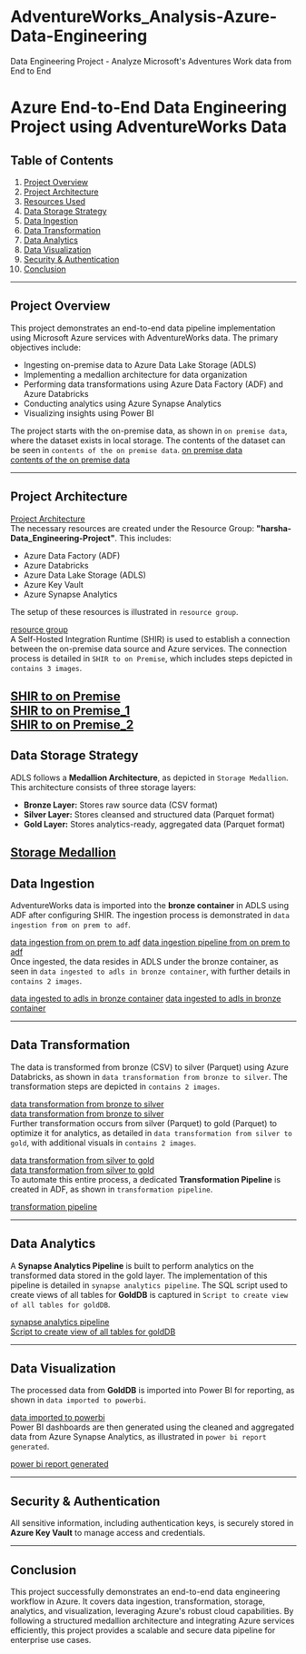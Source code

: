 # AdventureWorks_Analysis-Azure-Data-Engineering
Data Engineering Project - Analyze Microsoft's Adventures Work data from End to End
# Azure End-to-End Data Engineering Project using AdventureWorks Data

## Table of Contents
1. [Project Overview](#project-overview)
2. [Project Architecture](#project-architecture)
3. [Resources Used](#resources-used)
4. [Data Storage Strategy](#data-storage-strategy)
5. [Data Ingestion](#data-ingestion)
6. [Data Transformation](#data-transformation)
7. [Data Analytics](#data-analytics)
8. [Data Visualization](#data-visualization)
9. [Security & Authentication](#security--authentication)
10. [Conclusion](#conclusion)

---
## Project Overview
This project demonstrates an end-to-end data pipeline implementation using Microsoft Azure services with AdventureWorks data. The primary objectives include:
- Ingesting on-premise data to Azure Data Lake Storage (ADLS)
- Implementing a medallion architecture for data organization
- Performing data transformations using Azure Data Factory (ADF) and Azure Databricks
- Conducting analytics using Azure Synapse Analytics
- Visualizing insights using Power BI

The project starts with the on-premise data, as shown in `on premise data`, where the dataset exists in local storage. The contents of the dataset can be seen in `contents of the on premise data`.
[on premise data](https://github.com/Harshavardhan71/AdventureWorks_Analysis-Azure-Data-Engineering/blob/main/ss%20of%20project/1.on%20premise%20data.jpg)  
[contents of the on premise data](https://github.com/Harshavardhan71/AdventureWorks_Analysis-Azure-Data-Engineering/blob/main/ss%20of%20project/1.1.contents%20of%20on%20premise%20data.jpg)  

---
## Project Architecture
[Project Architecture](https://github.com/Harshavardhan71/AdventureWorks_Analysis-Azure-Data-Engineering/blob/main/ss%20of%20project/architectur.png)  
The necessary resources are created under the Resource Group: **"harsha-Data_Engineering-Project"**. This includes:
  - Azure Data Factory (ADF)
  - Azure Databricks
  - Azure Data Lake Storage (ADLS)
  - Azure Key Vault
  - Azure Synapse Analytics

The setup of these resources is illustrated in `resource group`.

[resource group](https://github.com/Harshavardhan71/AdventureWorks_Analysis-Azure-Data-Engineering/blob/main/ss%20of%20project/2.resource%20group.jpg)  
A Self-Hosted Integration Runtime (SHIR) is used to establish a connection between the on-premise data source and Azure services. The connection process is detailed in `SHIR to on Premise`, which includes steps depicted in `contains 3 images`.

[SHIR to on Premise](https://github.com/Harshavardhan71/AdventureWorks_Analysis-Azure-Data-Engineering/blob/main/ss%20of%20project/3.SHIR%20to%20on%20premise.jpg)  
[SHIR to on Premise_1](https://github.com/Harshavardhan71/AdventureWorks_Analysis-Azure-Data-Engineering/blob/main/ss%20of%20project/3.1.SHIR%20to%20on%20premise.jpg)  
[SHIR to on Premise_2](https://github.com/Harshavardhan71/AdventureWorks_Analysis-Azure-Data-Engineering/blob/main/ss%20of%20project/3.2.SHIR%20to%20on%20premise.jpg)  
---
## Data Storage Strategy

ADLS follows a **Medallion Architecture**, as depicted in `Storage Medallion`. This architecture consists of three storage layers:
  - **Bronze Layer:** Stores raw source data (CSV format)
  - **Silver Layer:** Stores cleansed and structured data (Parquet format)
  - **Gold Layer:** Stores analytics-ready, aggregated data (Parquet format)

[Storage Medallion](https://github.com/Harshavardhan71/AdventureWorks_Analysis-Azure-Data-Engineering/blob/main/ss%20of%20project/4.storage%20medalion.jpg)  
---
## Data Ingestion

AdventureWorks data is imported into the **bronze container** in ADLS using ADF after configuring SHIR. The ingestion process is demonstrated in `data ingestion from on prem to adf`.

[data ingestion from on prem to adf](https://github.com/Harshavardhan71/AdventureWorks_Analysis-Azure-Data-Engineering/blob/main/ss%20of%20project/5.data%20ingestion%20from%20on%20prem%20to%20adf.jpg) 
[data ingestion pipeline from on prem to adf](https://github.com/Harshavardhan71/AdventureWorks_Analysis-Azure-Data-Engineering/blob/main/ss%20of%20project/5.data%20ingestion%20pipeline%20from%20on%20prem%20to%20adf.jpg)  
Once ingested, the data resides in ADLS under the bronze container, as seen in `data ingested to adls in bronze container`, with further details in `contains 2 images`.

[data ingested to adls in bronze container](https://github.com/Harshavardhan71/AdventureWorks_Analysis-Azure-Data-Engineering/blob/main/ss%20of%20project/6.data%20ingested%20to%20adls%20in%20broze%20container.jpg) 
[data ingested to adls in bronze container](https://github.com/Harshavardhan71/AdventureWorks_Analysis-Azure-Data-Engineering/blob/main/ss%20of%20project/6.1.data%20ingested%20to%20adls%20in%20broze%20container.jpg)  

---
## Data Transformation

The data is transformed from bronze (CSV) to silver (Parquet) using Azure Databricks, as shown in `data transformation from bronze to silver`. The transformation steps are depicted in `contains 2 images`.

[data transformation from bronze to silver](https://github.com/Harshavardhan71/AdventureWorks_Analysis-Azure-Data-Engineering/blob/main/ss%20of%20project/7.data%20transformation%20from%20bronze%20to%20silver.jpg)  
[data transformation from bronze to silver](https://github.com/Harshavardhan71/AdventureWorks_Analysis-Azure-Data-Engineering/blob/main/ss%20of%20project/7.1.data%20transformation%20from%20bronze%20to%20silver.jpg)  
Further transformation occurs from silver (Parquet) to gold (Parquet) to optimize it for analytics, as detailed in `data transformation from silver to gold`, with additional visuals in `contains 2 images`.

[data transformation from silver to gold](https://github.com/Harshavardhan71/AdventureWorks_Analysis-Azure-Data-Engineering/blob/main/ss%20of%20project/8.data%20transformation%20from%20silver%20to%20%20gold.jpg)  
[data transformation from silver to gold](https://github.com/Harshavardhan71/AdventureWorks_Analysis-Azure-Data-Engineering/blob/main/ss%20of%20project/8.1.data%20transformation%20from%20silver%20to%20%20gold.jpg)  
To automate this entire process, a dedicated **Transformation Pipeline** is created in ADF, as shown in `transformation pipeline`.

[transformation pipeline](https://github.com/Harshavardhan71/AdventureWorks_Analysis-Azure-Data-Engineering/blob/main/ss%20of%20project/9.transformation%20pipeline.jpg)  

---
## Data Analytics

A **Synapse Analytics Pipeline** is built to perform analytics on the transformed data stored in the gold layer. The implementation of this pipeline is detailed in `synapse analytics pipeline`. The SQL script used to create views of all tables for **GoldDB** is captured in `Script to create view of all tables for goldDB`.

[synapse analytics pipeline](https://github.com/Harshavardhan71/AdventureWorks_Analysis-Azure-Data-Engineering/blob/main/ss%20of%20project/10.synapse%20analytics%20pipeline.jpg)  
[Script to create view of all tables for goldDB](https://github.com/Harshavardhan71/AdventureWorks_Analysis-Azure-Data-Engineering/blob/main/ss%20of%20project/10.1.script%20to%20create%20view%20of%20all%20tables%20for%20gold_DB.jpg)  

---
## Data Visualization

The processed data from **GoldDB** is imported into Power BI for reporting, as shown in `data imported to powerbi`.

[data imported to powerbi](https://github.com/Harshavardhan71/AdventureWorks_Analysis-Azure-Data-Engineering/blob/main/ss%20of%20project/11.data%20imported%20to%20powerbi.jpg)  
Power BI dashboards are then generated using the cleaned and aggregated data from Azure Synapse Analytics, as illustrated in `power bi report generated`.

[power bi report generated](https://github.com/Harshavardhan71/AdventureWorks_Analysis-Azure-Data-Engineering/blob/main/ss%20of%20project/12.powerbi%20report%20genrated.jpg)  

---
## Security & Authentication
All sensitive information, including authentication keys, is securely stored in **Azure Key Vault** to manage access and credentials.

---
## Conclusion
This project successfully demonstrates an end-to-end data engineering workflow in Azure. It covers data ingestion, transformation, storage, analytics, and visualization, leveraging Azure's robust cloud capabilities. By following a structured medallion architecture and integrating Azure services efficiently, this project provides a scalable and secure data pipeline for enterprise use cases.
